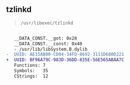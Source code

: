 ## tzlinkd

> `/usr/libexec/tzlinkd`

```diff

   __DATA_CONST.__got: 0x28
   __DATA_CONST.__const: 0x40
   - /usr/lib/libSystem.B.dylib
-  UUID: AE15AB00-CD04-34FD-8692-3111D680D221
+  UUID: BF96A79C-983D-36DD-835E-56E565ABAA7C
   Functions: 7
   Symbols:   35
   CStrings:  12

```
